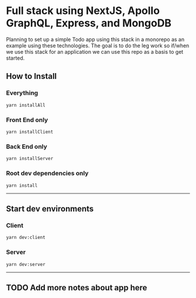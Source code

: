 # Full stack using NextJS, Apollo GraphQL, Express, and MongoDB

Planning to set up a simple Todo app using this stack in a monorepo as an example using these technologies.
The goal is to do the leg work so if/when we use this stack for an application we can use this repo as a basis to get started.

## How to Install

### Everything

`yarn installAll`

### Front End only

`yarn installClient`

### Back End only

`yarn installServer`

### Root dev dependencies only

`yarn install`

___

## Start dev environments

### Client

`yarn dev:client`

### Server

`yarn dev:server`

___

## TODO Add more notes about app here
